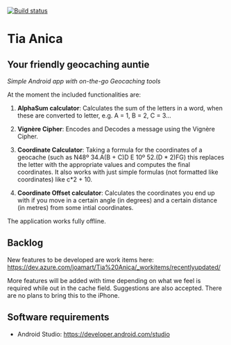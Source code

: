 [![Build status](https://dev.azure.com/joamart/Tia%20Anica/_apis/build/status/Tia%20Anica-Android-CI)](https://dev.azure.com/joamart/Tia%20Anica/_build/latest?definitionId=5)

# Tia Anica
## Your friendly geocaching auntie
*Simple Android app with on-the-go Geocaching tools*

At the moment the included functionalities are:

1. **AlphaSum calculator**: Calculates the sum of the letters in a word, when these are converted to letter, e.g. A = 1, B = 2, C = 3...

2. **Vignère Cipher**: Encodes and Decodes a message using the Vignère Cipher.

3. **Coordinate Calculator**: Taking a formula for the coordinates of a geocache (such as N48º 34.A(B + C)D E 10º 52.(D * 2)FG) this replaces the letter with the appropriate values and computes the final coordinates. It also works with just simple formulas (not formatted like coordinates) like c*2 + 10.

4. **Coordinate Offset calculator**: Calculates the coordinates you end up with if you move in a certain angle (in degrees) and a certain distance (in metres) from some intial coordinates.

The application works fully offline.

## Backlog

New features to be developed are work items here: https://dev.azure.com/joamart/Tia%20Anica/_workitems/recentlyupdated/

More features will be added with time depending on what we feel is required while out in the cache field. Suggestions are also accepted. There are no plans to bring this to the iPhone.

## Software requirements

- Android Studio: https://developer.android.com/studio

